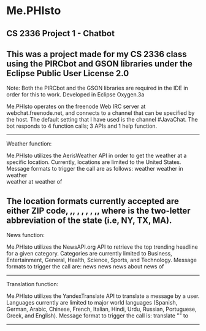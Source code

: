 # Me.PHIsto
CS 2336 Project 1 - Chatbot
-----------------------------------------------------------------------------------------------------------------------------------
This was a project made for my CS 2336 class using the PIRCbot and GSON libraries under the Eclipse Public User License 2.0
-----------------------------------------------------------------------------------------------------------------------------------

Note: Both the PIRCbot and the GSON libraries are required in the IDE in order for this to work. Developed in Eclipse Oxygen.3a

Me.PHIsto operates on the freenode Web IRC server at webchat.freenode.net, and connects to a channel that can be specified by the host. The default setting that I have used is the channel #JavaChat. The bot responds to 4 function calls; 3 APIs and 1 help function. 

--------------------------------------------------------------------------------------------------------------------------------
Weather function:

Me.PHIsto utilizes the AerisWeather API in order to get the weather at a specific location. Currently, locations are limited to the United States. Message formats to trigger the call are as follows:
    weather <location>
    weather in <location>
    <location> weather  
    weather at <location>
    weather of <location>

The location formats currently accepted are either ZIP code, <city>,<state>, <city>, <state>, <city>, <ST>, <city>,<ST>, where <ST> is the two-letter abbreviation of the state (i.e, NY, TX, MA).
--------------------------------------------------------------------------------------------------------------------------------
News function:

Me.PHIsto utilizes the NewsAPI.org API to retrieve the top trending headline for a given category. Categories are currently limited to Business, Entertainment, General, Health, Science, Sports, and Technology. Message formats to trigger the call are:
    news <category>
    <category> news
    news about <category>
    news of <category>
   
--------------------------------------------------------------------------------------------------------------------------------
Translation function:

Me.PHIsto utilizes the YandexTranslate API to translate a message by a user. Languages currently are limited to major world languages (Spanish, German, Arabic, Chinese, French, Italian, Hindi, Urdu, Russian, Portuguese, Greek, and English). Message format to trigger the call is:
    translate "<text>" to <language>
    
--------------------------------------------------------------------------------------------------------------------------------
